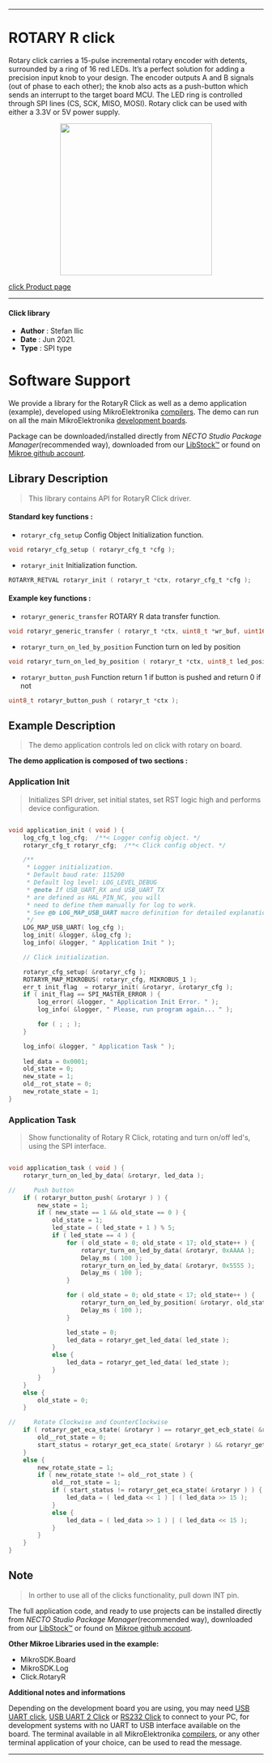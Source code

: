 
---
# ROTARY R click

Rotary click carries a 15-pulse incremental rotary encoder with detents, surrounded by a ring of 16 red LEDs. It’s a perfect solution for adding a precision input knob to your design. The encoder outputs A and B signals (out of phase to each other); the knob also acts as a push-button which sends an interrupt to the target board MCU. The LED ring is controlled through SPI lines (CS, SCK, MISO, MOSI). Rotary click can be used with either a 3.3V or 5V power supply.

<p align="center">
  <img src="https://download.mikroe.com/images/click_for_ide/rotaryr_click.png" height=300px>
</p>

[click Product page](https://www.mikroe.com/rotary-r-click)

---


#### Click library

- **Author**        : Stefan Ilic
- **Date**          : Jun 2021.
- **Type**          : SPI type


# Software Support

We provide a library for the RotaryR Click
as well as a demo application (example), developed using MikroElektronika
[compilers](https://www.mikroe.com/necto-studio).
The demo can run on all the main MikroElektronika [development boards](https://www.mikroe.com/development-boards).

Package can be downloaded/installed directly from *NECTO Studio Package Manager*(recommended way), downloaded from our [LibStock&trade;](https://libstock.mikroe.com) or found on [Mikroe github account](https://github.com/MikroElektronika/mikrosdk_click_v2/tree/master/clicks).

## Library Description

> This library contains API for RotaryR Click driver.

#### Standard key functions :

- `rotaryr_cfg_setup` Config Object Initialization function.
```c
void rotaryr_cfg_setup ( rotaryr_cfg_t *cfg );
```

- `rotaryr_init` Initialization function.
```c
ROTARYR_RETVAL rotaryr_init ( rotaryr_t *ctx, rotaryr_cfg_t *cfg );
```

#### Example key functions :

- `rotaryr_generic_transfer` ROTARY R data transfer function.
```c
void rotaryr_generic_transfer ( rotaryr_t *ctx, uint8_t *wr_buf, uint16_t wr_len, uint8_t *rd_buf, uint16_t rd_len );
```

- `rotaryr_turn_on_led_by_position` Function turn on led by position
```c
void rotaryr_turn_on_led_by_position ( rotaryr_t *ctx, uint8_t led_position );
```

- `rotaryr_button_push` Function return 1 if button is pushed and return 0 if not
```c
uint8_t rotaryr_button_push ( rotaryr_t *ctx );
```

## Example Description

> The demo application controls led on click with rotary on board.

**The demo application is composed of two sections :**

### Application Init

> Initializes SPI driver, set initial states, set RST logic high and performs device configuration.

```c

void application_init ( void ) {
    log_cfg_t log_cfg;  /**< Logger config object. */
    rotaryr_cfg_t rotaryr_cfg;  /**< Click config object. */

    /** 
     * Logger initialization.
     * Default baud rate: 115200
     * Default log level: LOG_LEVEL_DEBUG
     * @note If USB_UART_RX and USB_UART_TX 
     * are defined as HAL_PIN_NC, you will 
     * need to define them manually for log to work. 
     * See @b LOG_MAP_USB_UART macro definition for detailed explanation.
     */
    LOG_MAP_USB_UART( log_cfg );
    log_init( &logger, &log_cfg );
    log_info( &logger, " Application Init " );

    // Click initialization.

    rotaryr_cfg_setup( &rotaryr_cfg );
    ROTARYR_MAP_MIKROBUS( rotaryr_cfg, MIKROBUS_1 );
    err_t init_flag  = rotaryr_init( &rotaryr, &rotaryr_cfg );
    if ( init_flag == SPI_MASTER_ERROR ) {
        log_error( &logger, " Application Init Error. " );
        log_info( &logger, " Please, run program again... " );

        for ( ; ; );
    }

    log_info( &logger, " Application Task " );
    
    led_data = 0x0001;
    old_state = 0;
    new_state = 1;
    old__rot_state = 0;
    new_rotate_state = 1;
}

```

### Application Task

> Show functionality of Rotary R Click, rotating and turn on/off led's, using the SPI interface.

```c

void application_task ( void ) {
    rotaryr_turn_on_led_by_data( &rotaryr, led_data );

//     Push button
    if ( rotaryr_button_push( &rotaryr ) ) {
        new_state = 1;
        if ( new_state == 1 && old_state == 0 ) {
            old_state = 1;
            led_state = ( led_state + 1 ) % 5;
            if ( led_state == 4 ) {
                for ( old_state = 0; old_state < 17; old_state++ ) {
                    rotaryr_turn_on_led_by_data( &rotaryr, 0xAAAA );
                    Delay_ms ( 100 );
                    rotaryr_turn_on_led_by_data( &rotaryr, 0x5555 );
                    Delay_ms ( 100 );
                }

                for ( old_state = 0; old_state < 17; old_state++ ) {
                    rotaryr_turn_on_led_by_position( &rotaryr, old_state );
                    Delay_ms ( 100 );
                }

                led_state = 0;
                led_data = rotaryr_get_led_data( led_state );
            }
            else {
                led_data = rotaryr_get_led_data( led_state );
            }
        }
    }
    else {
        old_state = 0;
    }

//     Rotate Clockwise and CounterClockwise
    if ( rotaryr_get_eca_state( &rotaryr ) == rotaryr_get_ecb_state( &rotaryr ) ) {
        old__rot_state = 0;
        start_status = rotaryr_get_eca_state( &rotaryr ) && rotaryr_get_ecb_state( &rotaryr );
    }
    else {
        new_rotate_state = 1;
        if ( new_rotate_state != old__rot_state ) {
            old__rot_state = 1;
            if ( start_status != rotaryr_get_eca_state( &rotaryr ) ) {
                led_data = ( led_data << 1 ) | ( led_data >> 15 );
            }
            else {
                led_data = ( led_data >> 1 ) | ( led_data << 15 );
            }
        }
    }
}

```

## Note

> In orther to use all of the clicks functionality, pull down INT pin.

The full application code, and ready to use projects can be installed directly from *NECTO Studio Package Manager*(recommended way), downloaded from our [LibStock&trade;](https://libstock.mikroe.com) or found on [Mikroe github account](https://github.com/MikroElektronika/mikrosdk_click_v2/tree/master/clicks).

**Other Mikroe Libraries used in the example:**

- MikroSDK.Board
- MikroSDK.Log
- Click.RotaryR

**Additional notes and informations**

Depending on the development board you are using, you may need
[USB UART click](http://shop.mikroe.com/usb-uart-click),
[USB UART 2 Click](http://shop.mikroe.com/usb-uart-2-click) or
[RS232 Click](http://shop.mikroe.com/rs232-click) to connect to your PC, for
development systems with no UART to USB interface available on the board. The
terminal available in all MikroElektronika
[compilers](http://shop.mikroe.com/compilers), or any other terminal application
of your choice, can be used to read the message.

---
